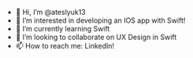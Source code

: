 - 👋 Hi, I’m @ateslyuk13
- 👀 I’m interested in developing an IOS app with Swift!
- 🌱 I’m currently learning Swift
- 💞️ I’m looking to collaborate on UX Design in Swift
- 📫 How to reach me: LinkedIn!

<!---
ateslyuk13/ateslyuk13 is a ✨ special ✨ repository because its `README.md` (this file) appears on your GitHub profile.
You can click the Preview link to take a look at your changes.
--->
